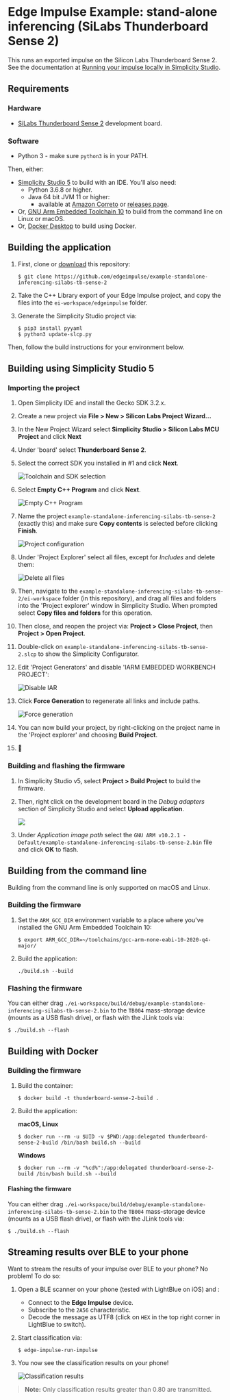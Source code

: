 # Edge Impulse Example: stand-alone inferencing (SiLabs Thunderboard Sense 2)

This runs an exported impulse on the Silicon Labs Thunderboard Sense 2. See the documentation at [Running your impulse locally in Simplicity Studio](https://docs.edgeimpulse.com/docs/on-your-thunderboard-sense-2).

## Requirements

### Hardware

* [SiLabs Thunderboard Sense 2](https://www.silabs.com/development-tools/thunderboard/thunderboard-sense-two-kit) development board.

### Software

* Python 3 - make sure `python3` is in your PATH.

Then, either:

* [Simplicity Studio 5](https://www.silabs.com/developers/simplicity-studio) to build with an IDE. You'll also need:
    * Python 3.6.8 or higher.
    * Java 64 bit JVM 11 or higher:
        - available at [Amazon Correto](https://docs.aws.amazon.com/corretto/latest/corretto-11-ug/downloads-list.html) or [releases page](https://github.com/corretto/corretto-11/releases).
* Or, [GNU Arm Embedded Toolchain 10](https://developer.arm.com/tools-and-software/open-source-software/developer-tools/gnu-toolchain/gnu-rm/downloads) to build from the command line on Linux or macOS.
* Or, [Docker Desktop](https://www.docker.com/products/docker-desktop) to build using Docker.

## Building the application

1. First, clone or [download](https://github.com/edgeimpulse/example-standalone-inferencing-silabs-tb-sense-2/archive/refs/heads/master.zip) this repository:

    ```
    $ git clone https://github.com/edgeimpulse/example-standalone-inferencing-silabs-tb-sense-2
    ```

1. Take the C++ Library export of your Edge Impulse project, and copy the files into the `ei-workspace/edgeimpulse` folder.
1. Generate the Simplicity Studio project via:

    ```
    $ pip3 install pyyaml
    $ python3 update-slcp.py
    ```

Then, follow the build instructions for your environment below.

## Building using Simplicity Studio 5

### Importing the project

1.  Open Simplicity IDE and install the Gecko SDK 3.2.x.
1.  Create a new project via **File > New > Silicon Labs Project Wizard...**
1.  In the New Project Wizard select **Simplicity Studio > Silicon Labs MCU Project** and click **Next**
1.  Under 'board' select **Thunderboard Sense 2**.
1.  Select the correct SDK you installed in #1 and click **Next**.

    ![Toolchain and SDK selection](images/target-sdk-toolchain-selection.png)

1.  Select **Empty C++ Program** and click **Next**.

    ![Empty C++ Program](images/example-project-selection.png)

1.  Name the project `example-standalone-inferencing-silabs-tb-sense-2` (exactly this) and make sure **Copy contents** is selected before clicking **Finish**.

    ![Project configuration](images/project-configuration.png)

1. Under 'Project Explorer' select all files, except for *Includes* and delete them:

    ![Delete all files](images/delete-files.png)

1. Then, navigate to the `example-standalone-inferencing-silabs-tb-sense-2/ei-workspace` folder (in this repository), and drag all files and folders into the 'Project explorer' window in Simplicity Studio. When prompted select **Copy files and folders** for this operation.
1. Then close, and reopen the project via: **Project > Close Project**, then **Project > Open Project**.
1. Double-click on `example-standalone-inferencing-silabs-tb-sense-2.slcp` to show the Simplicity Configurator.
1. Edit 'Project Generators' and disable 'IARM EMBEDDED WORKBENCH PROJECT':

    ![Disable IAR](images/no-iar.png)

1. Click **Force Generation** to regenerate all links and include paths.

    ![Force generation](images/project-details.png)

1. You can now build your project, by right-clicking on the project name in the 'Project explorer' and choosing **Build Project**.
1. 🚀

### Building and flashing the firmware

1. In Simplicity Studio v5, select **Project > Build Project** to build the firmware.
1. Then, right click on the development board in the *Debug adapters* section of Simplicity Studio and select **Upload application**.

    ![](images/upload_application.png)

1. Under *Application image path* select the `GNU ARM v10.2.1 - Default/example-standalone-inferencing-silabs-tb-sense-2.bin` file and click **OK** to flash.

## Building from the command line

Building from the command line is only supported on macOS and Linux.

### Building the firmware

1. Set the `ARM_GCC_DIR` environment variable to a place where you've installed the GNU Arm Embedded Toolchain 10:

    ```
    $ export ARM_GCC_DIR=~/toolchains/gcc-arm-none-eabi-10-2020-q4-major/
    ```

1. Build the application:

    ```
    ./build.sh --build
    ```

### Flashing the firmware

You can either drag `./ei-workspace/build/debug/example-standalone-inferencing-silabs-tb-sense-2.bin` to the `TB004` mass-storage device (mounts as a USB flash drive), or flash with the JLink tools via:

```
$ ./build.sh --flash
```

## Building with Docker

### Building the firmware

1. Build the container:

    ```
    $ docker build -t thunderboard-sense-2-build .
    ```

1. Build the application:

    **macOS, Linux**

    ```
    $ docker run --rm -u $UID -v $PWD:/app:delegated thunderboard-sense-2-build /bin/bash build.sh --build
    ```

    **Windows**

    ```
    $ docker run --rm -v "%cd%":/app:delegated thunderboard-sense-2-build /bin/bash build.sh --build
    ```

#### Flashing the firmware

You can either drag `./ei-workspace/build/debug/example-standalone-inferencing-silabs-tb-sense-2.bin` to the `TB004` mass-storage device (mounts as a USB flash drive), or flash with the JLink tools via:

```
$ ./build.sh --flash
```

## Streaming results over BLE to your phone

Want to stream the results of your impulse over BLE to your phone? No problem! To do so:

1. Open a BLE scanner on your phone (tested with LightBlue on iOS) and :
    * Connect to the **Edge Impulse** device.
    * Subscribe to the `2A56` characteristic.
    * Decode the message as UTF8 (click on `HEX` in the top right corner in LightBlue to switch).
1. Start classification via:

    ```
    $ edge-impulse-run-impulse
    ```

1. You now see the classification results on your phone!

    ![Classification results](images/IMG_3F7D69D91929-1.jpeg)

> **Note:** Only classification results greater than 0.80 are transmitted.
